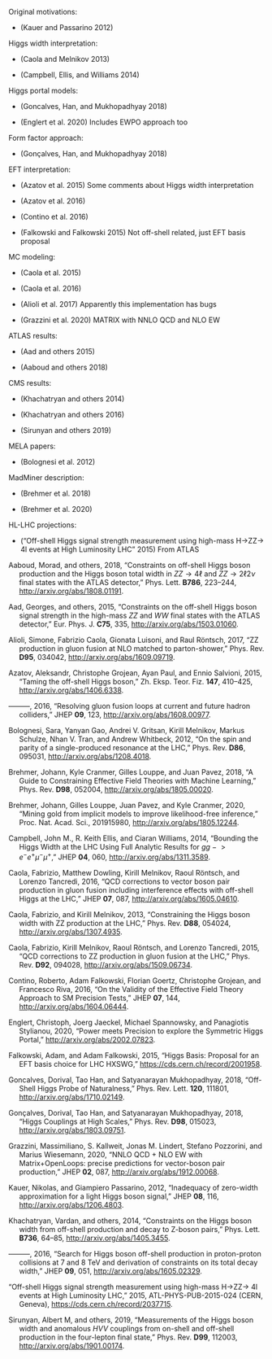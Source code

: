 <!DOCTYPE html>
<body>
<p>Original motivations:</p>
<ul>
<li><p><span class="citation" data-cites="Kauer:2012hd">(Kauer and Passarino 2012)</span></p></li>
</ul>
<p>Higgs width interpretation:</p>
<ul>
<li><p><span class="citation" data-cites="Caola:2013yja">(Caola and Melnikov 2013)</span></p></li>
<li><p><span class="citation" data-cites="Campbell:2013una">(Campbell, Ellis, and Williams 2014)</span></p></li>
</ul>
<p>Higgs portal models:</p>
<ul>
<li><p><span class="citation" data-cites="Goncalves:2017iub">(Goncalves, Han, and Mukhopadhyay 2018)</span></p></li>
<li><p><span class="citation" data-cites="Englert:2020gcp">(Englert et al. 2020)</span> Includes EWPO approach too</p></li>
</ul>
<p>Form factor approach:</p>
<ul>
<li><p><span class="citation" data-cites="Goncalves:2018pkt">(Gonçalves, Han, and Mukhopadhyay 2018)</span></p></li>
</ul>
<p>EFT interpretation:</p>
<ul>
<li><p><span class="citation" data-cites="Azatov:2014jga">(Azatov et al. 2015)</span> Some comments about Higgs width interpretation</p></li>
<li><p><span class="citation" data-cites="Azatov:2016xik">(Azatov et al. 2016)</span></p></li>
<li><p><span class="citation" data-cites="Contino:2016jqw">(Contino et al. 2016)</span></p></li>
<li><p><span class="citation" data-cites="Falkowski:2001958">(Falkowski and Falkowski 2015)</span> Not off-shell related, just EFT basis proposal</p></li>
</ul>
<p>MC modeling:</p>
<ul>
<li><p><span class="citation" data-cites="Caola:2015psa">(Caola et al. 2015)</span></p></li>
<li><p><span class="citation" data-cites="Caola:2016trd">(Caola et al. 2016)</span></p></li>
<li><p><span class="citation" data-cites="Alioli:2016xab">(Alioli et al. 2017)</span> Apparently this implementation has bugs</p></li>
<li><p><span class="citation" data-cites="Kallweit:2019zez">(Grazzini et al. 2020)</span> MATRIX with NNLO QCD and NLO EW</p></li>
</ul>
<p>ATLAS results:</p>
<ul>
<li><p><span class="citation" data-cites="Aad:2015xua">(Aad and others 2015)</span></p></li>
<li><p><span class="citation" data-cites="Aaboud:2018puo">(Aaboud and others 2018)</span></p></li>
</ul>
<p>CMS results:</p>
<ul>
<li><p><span class="citation" data-cites="Khachatryan:2014iha">(Khachatryan and others 2014)</span></p></li>
<li><p><span class="citation" data-cites="Khachatryan:2016ctc">(Khachatryan and others 2016)</span></p></li>
<li><p><span class="citation" data-cites="Sirunyan:2019twz">(Sirunyan and others 2019)</span></p></li>
</ul>
<p>MELA papers:</p>
<ul>
<li><p><span class="citation" data-cites="Bolognesi:2012mm">(Bolognesi et al. 2012)</span></p></li>
</ul>
<p>MadMiner description:</p>
<ul>
<li><p><span class="citation" data-cites="Brehmer:2018eca">(Brehmer et al. 2018)</span></p></li>
<li><p><span class="citation" data-cites="Brehmer:2018hga">(Brehmer et al. 2020)</span></p></li>
</ul>
<p>HL-LHC projections:</p>
<ul>
<li><p><span class="citation" data-cites="ATL-PHYS-PUB-2015-024">(“Off-shell Higgs signal strength measurement using high-mass H<span class="math inline">→</span>ZZ<span class="math inline">→</span> 4l events at High Luminosity LHC” 2015)</span> From ATLAS</p></li>
</ul>
<div id="refs" class="references hanging-indent" role="doc-bibliography">
<div id="ref-Aaboud:2018puo">
<p>Aaboud, Morad, and others, 2018, “Constraints on off-shell Higgs boson production and the Higgs boson total width in <span class="math inline"><em>Z</em><em>Z</em> → 4ℓ</span> and <span class="math inline"><em>Z</em><em>Z</em> → 2ℓ2<em>ν</em></span> final states with the ATLAS detector,” Phys. Lett. <strong>B786</strong>, 223–244, <a href="http://arxiv.org/abs/1808.01191">http://arxiv.org/abs/1808.01191</a>.</p>
</div>
<div id="ref-Aad:2015xua">
<p>Aad, Georges, and others, 2015, “Constraints on the off-shell Higgs boson signal strength in the high-mass <span class="math inline"><em>Z</em><em>Z</em></span> and <span class="math inline"><em>W</em><em>W</em></span> final states with the ATLAS detector,” Eur. Phys. J. <strong>C75</strong>, 335, <a href="http://arxiv.org/abs/1503.01060">http://arxiv.org/abs/1503.01060</a>.</p>
</div>
<div id="ref-Alioli:2016xab">
<p>Alioli, Simone, Fabrizio Caola, Gionata Luisoni, and Raul Röntsch, 2017, “ZZ production in gluon fusion at NLO matched to parton-shower,” Phys. Rev. <strong>D95</strong>, 034042, <a href="http://arxiv.org/abs/1609.09719">http://arxiv.org/abs/1609.09719</a>.</p>
</div>
<div id="ref-Azatov:2014jga">
<p>Azatov, Aleksandr, Christophe Grojean, Ayan Paul, and Ennio Salvioni, 2015, “Taming the off-shell Higgs boson,” Zh. Eksp. Teor. Fiz. <strong>147</strong>, 410–425, <a href="http://arxiv.org/abs/1406.6338">http://arxiv.org/abs/1406.6338</a>.</p>
</div>
<div id="ref-Azatov:2016xik">
<p>———, 2016, “Resolving gluon fusion loops at current and future hadron colliders,” JHEP <strong>09</strong>, 123, <a href="http://arxiv.org/abs/1608.00977">http://arxiv.org/abs/1608.00977</a>.</p>
</div>
<div id="ref-Bolognesi:2012mm">
<p>Bolognesi, Sara, Yanyan Gao, Andrei V. Gritsan, Kirill Melnikov, Markus Schulze, Nhan V. Tran, and Andrew Whitbeck, 2012, “On the spin and parity of a single-produced resonance at the LHC,” Phys. Rev. <strong>D86</strong>, 095031, <a href="http://arxiv.org/abs/1208.4018">http://arxiv.org/abs/1208.4018</a>.</p>
</div>
<div id="ref-Brehmer:2018eca">
<p>Brehmer, Johann, Kyle Cranmer, Gilles Louppe, and Juan Pavez, 2018, “A Guide to Constraining Effective Field Theories with Machine Learning,” Phys. Rev. <strong>D98</strong>, 052004, <a href="http://arxiv.org/abs/1805.00020">http://arxiv.org/abs/1805.00020</a>.</p>
</div>
<div id="ref-Brehmer:2018hga">
<p>Brehmer, Johann, Gilles Louppe, Juan Pavez, and Kyle Cranmer, 2020, “Mining gold from implicit models to improve likelihood-free inference,” Proc. Nat. Acad. Sci., 201915980, <a href="http://arxiv.org/abs/1805.12244">http://arxiv.org/abs/1805.12244</a>.</p>
</div>
<div id="ref-Campbell:2013una">
<p>Campbell, John M., R. Keith Ellis, and Ciaran Williams, 2014, “Bounding the Higgs Width at the LHC Using Full Analytic Results for <span class="math inline"><em>g</em><em>g</em> −  &gt; <em>e</em><sup>−</sup><em>e</em><sup>+</sup><em>μ</em><sup>−</sup><em>μ</em><sup>+</sup></span>,” JHEP <strong>04</strong>, 060, <a href="http://arxiv.org/abs/1311.3589">http://arxiv.org/abs/1311.3589</a>.</p>
</div>
<div id="ref-Caola:2016trd">
<p>Caola, Fabrizio, Matthew Dowling, Kirill Melnikov, Raoul Röntsch, and Lorenzo Tancredi, 2016, “QCD corrections to vector boson pair production in gluon fusion including interference effects with off-shell Higgs at the LHC,” JHEP <strong>07</strong>, 087, <a href="http://arxiv.org/abs/1605.04610">http://arxiv.org/abs/1605.04610</a>.</p>
</div>
<div id="ref-Caola:2013yja">
<p>Caola, Fabrizio, and Kirill Melnikov, 2013, “Constraining the Higgs boson width with ZZ production at the LHC,” Phys. Rev. <strong>D88</strong>, 054024, <a href="http://arxiv.org/abs/1307.4935">http://arxiv.org/abs/1307.4935</a>.</p>
</div>
<div id="ref-Caola:2015psa">
<p>Caola, Fabrizio, Kirill Melnikov, Raoul Röntsch, and Lorenzo Tancredi, 2015, “QCD corrections to ZZ production in gluon fusion at the LHC,” Phys. Rev. <strong>D92</strong>, 094028, <a href="http://arxiv.org/abs/1509.06734">http://arxiv.org/abs/1509.06734</a>.</p>
</div>
<div id="ref-Contino:2016jqw">
<p>Contino, Roberto, Adam Falkowski, Florian Goertz, Christophe Grojean, and Francesco Riva, 2016, “On the Validity of the Effective Field Theory Approach to SM Precision Tests,” JHEP <strong>07</strong>, 144, <a href="http://arxiv.org/abs/1604.06444">http://arxiv.org/abs/1604.06444</a>.</p>
</div>
<div id="ref-Englert:2020gcp">
<p>Englert, Christoph, Joerg Jaeckel, Michael Spannowsky, and Panagiotis Stylianou, 2020, “Power meets Precision to explore the Symmetric Higgs Portal,” <a href="http://arxiv.org/abs/2002.07823">http://arxiv.org/abs/2002.07823</a>.</p>
</div>
<div id="ref-Falkowski:2001958">
<p>Falkowski, Adam, and Adam Falkowski, 2015, “Higgs Basis: Proposal for an EFT basis choice for LHC HXSWG,” <a href="https://cds.cern.ch/record/2001958">https://cds.cern.ch/record/2001958</a>.</p>
</div>
<div id="ref-Goncalves:2017iub">
<p>Goncalves, Dorival, Tao Han, and Satyanarayan Mukhopadhyay, 2018, “Off-Shell Higgs Probe of Naturalness,” Phys. Rev. Lett. <strong>120</strong>, 111801, <a href="http://arxiv.org/abs/1710.02149">http://arxiv.org/abs/1710.02149</a>.</p>
</div>
<div id="ref-Goncalves:2018pkt">
<p>Gonçalves, Dorival, Tao Han, and Satyanarayan Mukhopadhyay, 2018, “Higgs Couplings at High Scales,” Phys. Rev. <strong>D98</strong>, 015023, <a href="http://arxiv.org/abs/1803.09751">http://arxiv.org/abs/1803.09751</a>.</p>
</div>
<div id="ref-Kallweit:2019zez">
<p>Grazzini, Massimiliano, S. Kallweit, Jonas M. Lindert, Stefano Pozzorini, and Marius Wiesemann, 2020, “NNLO QCD + NLO EW with Matrix+OpenLoops: precise predictions for vector-boson pair production,” JHEP <strong>02</strong>, 087, <a href="http://arxiv.org/abs/1912.00068">http://arxiv.org/abs/1912.00068</a>.</p>
</div>
<div id="ref-Kauer:2012hd">
<p>Kauer, Nikolas, and Giampiero Passarino, 2012, “Inadequacy of zero-width approximation for a light Higgs boson signal,” JHEP <strong>08</strong>, 116, <a href="http://arxiv.org/abs/1206.4803">http://arxiv.org/abs/1206.4803</a>.</p>
</div>
<div id="ref-Khachatryan:2014iha">
<p>Khachatryan, Vardan, and others, 2014, “Constraints on the Higgs boson width from off-shell production and decay to Z-boson pairs,” Phys. Lett. <strong>B736</strong>, 64–85, <a href="http://arxiv.org/abs/1405.3455">http://arxiv.org/abs/1405.3455</a>.</p>
</div>
<div id="ref-Khachatryan:2016ctc">
<p>———, 2016, “Search for Higgs boson off-shell production in proton-proton collisions at 7 and 8 TeV and derivation of constraints on its total decay width,” JHEP <strong>09</strong>, 051, <a href="http://arxiv.org/abs/1605.02329">http://arxiv.org/abs/1605.02329</a>.</p>
</div>
<div id="ref-ATL-PHYS-PUB-2015-024">
<p>“Off-shell Higgs signal strength measurement using high-mass H<span class="math inline">→</span>ZZ<span class="math inline">→</span> 4l events at High Luminosity LHC,” 2015, ATL-PHYS-PUB-2015-024 (CERN, Geneva), <a href="https://cds.cern.ch/record/2037715">https://cds.cern.ch/record/2037715</a>.</p>
</div>
<div id="ref-Sirunyan:2019twz">
<p>Sirunyan, Albert M, and others, 2019, “Measurements of the Higgs boson width and anomalous <span class="math inline"><em>H</em><em>V</em><em>V</em></span> couplings from on-shell and off-shell production in the four-lepton final state,” Phys. Rev. <strong>D99</strong>, 112003, <a href="http://arxiv.org/abs/1901.00174">http://arxiv.org/abs/1901.00174</a>.</p>
</div>
</div>
</body>
</html>
